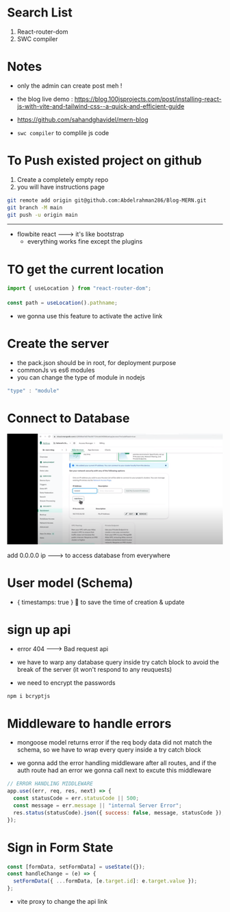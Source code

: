 # Search List

1. React-router-dom
2. SWC compiler

# Notes

- only the admin can create post meh !

- the blog live demo : https://blog.100jsprojects.com/post/installing-react-js-with-vite-and-tailwind-css--a-quick-and-efficient-guide

- https://github.com/sahandghavidel/mern-blog

- `swc compiler` to complile js code

# To Push existed project on github

1. Create a completely empty repo
2. you will have instructions page

```bash
git remote add origin git@github.com:Abdelrahman286/Blog-MERN.git
git branch -M main
git push -u origin main
```

---

- flowbite react ---> it's like bootstrap
  - everything works fine except the plugins

# TO get the current location

```js
import { useLocation } from "react-router-dom";

const path = useLocation().pathname;
```

- we gonna use this feature to activate the active link

# Create the server

- the pack.json should be in root, for deployment purpose
- commonJs vs es6 modules
- you can change the type of module in nodejs

```js
"type" : "module"
```

# Connect to Database

![Alt text](image.png)

add 0.0.0.0 ip ---> to access database from everywhere

# User model (Schema)

- { timestamps: true } 🔴 to save the time of creation & update

# sign up api

- error 404 ---> Bad request api

- we have to warp any database query inside try catch block to avoid the break of the server (it won't respond to any reuquests)

- we need to encrypt the passwords

```bash
npm i bcryptjs
```

# Middleware to handle errors

- mongoose model returns error if the req body data did not match the schema, so we have to wrap every query inside a try catch block

- we gonna add the error handling middleware after all routes, and if the auth route had an error we gonna call next to excute this middleware

```js
// ERROR HANDLING MIDDLEWARE
app.use((err, req, res, next) => {
  const statusCode = err.statusCode || 500;
  const message = err.message || "internal Server Error";
  res.status(statusCode).json({ success: false, message, statusCode });
});
```

# Sign in Form State

```js
const [formData, setFormData] = useState({});
const handleChange = (e) => {
  setFormData({ ...formData, [e.target.id]: e.target.value });
};
```
- vite proxy to change the api link 